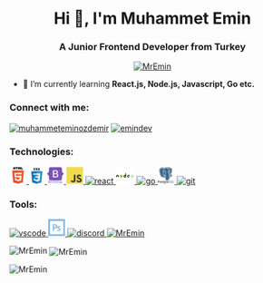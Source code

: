 <h1 align="center">Hi 👋, I'm Muhammet Emin</h1>
<h3 align="center">A Junior Frontend Developer from Turkey</h3>

<p align="center"> <a href="https://github.com/ryo-ma/github-profile-trophy"><img src="https://github-profile-trophy.vercel.app/?username=MrEmin&title=Commit,Followers,Repositories,Stars,PullRequest,Issues&margin-w=5" alt="MrEmin" /></a> </p>

- 🌱 I’m currently learning **React.js, Node.js, Javascript, Go etc.**

<h3 align="left">Connect with me:</h3>
<p align="left">
<a href="https://www.linkedin.com/in/muhammeteminozdemir/" target="blank"><img align="center" src="https://velanovascular.com/wp-content/uploads/2020/06/LinkedIn.png" alt="muhammeteminozdemir" height="30" width="30" /></a>
<a href="https://www.hackerrank.com/emindev" target="blank"><img align="center" src="https://upload.wikimedia.org/wikipedia/commons/thumb/4/40/HackerRank_Icon-1000px.png/480px-HackerRank_Icon-1000px.png" alt="emindev" height="30" width="30" /></a>
</p>

<h3 align="left">Technologies:</h3>
<p align="left"> 
<a href="https://www.w3.org/html/" target="_blank"> <img src="https://raw.githubusercontent.com/devicons/devicon/master/icons/html5/html5-original-wordmark.svg" alt="html5" width="30" height="30"/> </a> 
<a href="https://www.w3schools.com/css/" target="_blank"> <img src="https://raw.githubusercontent.com/devicons/devicon/master/icons/css3/css3-original-wordmark.svg" alt="css3" width="28" height="28"/> </a> 
<a href="https://getbootstrap.com" target="_blank"> <img src="https://raw.githubusercontent.com/devicons/devicon/master/icons/bootstrap/bootstrap-plain-wordmark.svg" alt="bootstrap" width="30" height="30"/> </a>
<a href="https://developer.mozilla.org/en-US/docs/Web/JavaScript" target="_blank"> <img src="https://raw.githubusercontent.com/devicons/devicon/master/icons/javascript/javascript-original.svg" alt="javascript" width="30" height="30"/> </a> 
<a href="https://reactjs.org/" target="_blank"> <img src="https://upload.wikimedia.org/wikipedia/commons/thumb/4/47/React.svg/1200px-React.svg.png" alt="react" width="33" height="30"/> </a> 
<a href="https://nodejs.org/" target="_blank"> <img src="https://raw.githubusercontent.com/devicons/devicon/master/icons/nodejs/nodejs-original-wordmark.svg" alt="node.js" width="33" height="30"/> </a> 
<a href="https://go.dev/" target="_blank"> <img src="https://go.dev/images/go-logo-white.svg" alt="go" width="33" height="30"/> </a> 
<a href="https://www.postgresql.org" target="_blank"> <img src="https://raw.githubusercontent.com/devicons/devicon/master/icons/postgresql/postgresql-original-wordmark.svg" alt="postgresql" width="30" height="30"/> </a>
<a href="https://git-scm.com/" target="_blank"> <img src="https://www.vectorlogo.zone/logos/git-scm/git-scm-icon.svg" alt="git" width="30" height="30"/> </a>
  
<h3 align="left">Tools:</h3>
<a href="https://code.visualstudio.com/" target="_blank"> <img src="https://upload.wikimedia.org/wikipedia/commons/thumb/9/9a/Visual_Studio_Code_1.35_icon.svg/1024px-Visual_Studio_Code_1.35_icon.svg.png" alt="vscode" width="30" height="30"/> </a>
<a href="https://www.photoshop.com/en" target="_blank"> <img src="https://raw.githubusercontent.com/devicons/devicon/master/icons/photoshop/photoshop-line.svg" alt="photoshop" width="30" height="30"/> </a> 
<a href="https://discord.com/" target="_blank"> <img src="https://cdn4.iconfinder.com/data/icons/logos-and-brands/512/91_Discord_logo_logos-512.png" alt="discord" width="30" height="30"/> </a> 
<a href="https://app.patika.dev/MrEmin" target="blank"><img src="https://uploads-ssl.webflow.com/6097e0eca1e87557da031fef/609859a191abe5d64b17fed3_Patika%20logo.png" alt="MrEmin" height="30" width="30" /> </a>

</p>

<p><img align="left" src="https://github-readme-stats.vercel.app/api/top-langs?username=MrEmin&show_icons=true&theme=radical&locale=en&layout=compact" alt="MrEmin" /></p>

<p>&nbsp;<img align="center" src="https://github-readme-stats.vercel.app/api?username=MrEmin&show_icons=true&theme=dark&locale=en" alt="MrEmin" width="50%" /></p>

<p> <img src="https://komarev.com/ghpvc/?username=MrEmin&style=flat&color=brightgreen" alt="MrEmin" /></p>